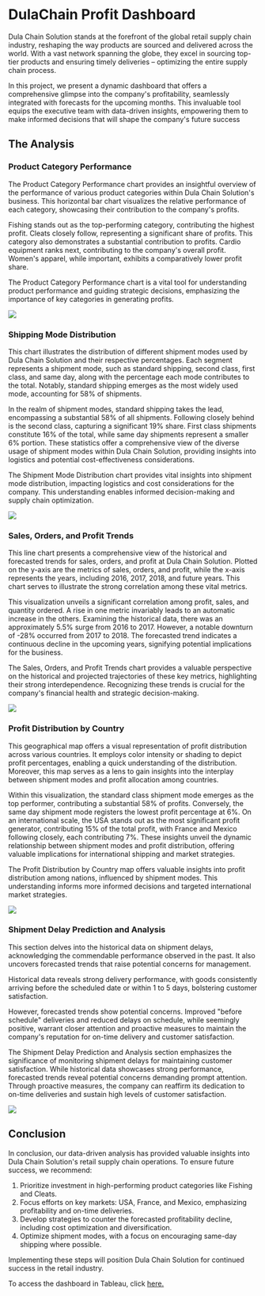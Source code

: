 # DulaChain Profit Dashboard

Dula Chain Solution stands at the forefront of the global retail supply chain industry, reshaping the way products are sourced and delivered across the world. With a vast network spanning the globe, they excel in sourcing top-tier products and ensuring timely deliveries – optimizing the entire supply chain process.

In this project, we present a dynamic dashboard that offers a comprehensive glimpse into the company's profitability, seamlessly integrated with forecasts for the upcoming months. This invaluable tool equips the executive team with data-driven insights, empowering them to make informed decisions that will shape the company's future success


## The Analysis

### Product Category Performance

The Product Category Performance chart provides an insightful overview of the performance of various product categories within Dula Chain Solution's business. This horizontal bar chart visualizes the relative performance of each category, showcasing their contribution to the company's profits.

Fishing stands out as the top-performing category, contributing the highest profit. Cleats closely follow, representing a significant share of profits. This category also demonstrates a substantial contribution to profits. Cardio equipment ranks next, contributing to the company's overall profit. Women's apparel, while important, exhibits a comparatively lower profit share. 

The Product Category Performance chart is a vital tool for understanding product performance and guiding strategic decisions, emphasizing the importance of key categories in generating profits.

[<img src="images/1.png?raw=true"/>](https://public.tableau.com/app/profile/al.mo1021/viz/Book1_16943737685630/Dashboard1)

### Shipping Mode Distribution

This chart illustrates the distribution of different shipment modes used by Dula Chain Solution and their respective percentages. Each segment represents a shipment mode, such as standard shipping, second class, first class, and same day, along with the percentage each mode contributes to the total. Notably, standard shipping emerges as the most widely used mode, accounting for 58% of shipments.

In the realm of shipment modes, standard shipping takes the lead, encompassing a substantial 58% of all shipments. Following closely behind is the second class, capturing a significant 19% share. First class shipments constitute 16% of the total, while same day shipments represent a smaller 6% portion. These statistics offer a comprehensive view of the diverse usage of shipment modes within Dula Chain Solution, providing insights into logistics and potential cost-effectiveness considerations.

The Shipment Mode Distribution chart provides vital insights into shipment mode distribution, impacting logistics and cost considerations for the company. This understanding enables informed decision-making and supply chain optimization.

[<img src="images/2.png?raw=true"/>](https://public.tableau.com/app/profile/al.mo1021/viz/Book1_16943737685630/Dashboard1)

### Sales, Orders, and Profit Trends

This line chart presents a comprehensive view of the historical and forecasted trends for sales, orders, and profit at Dula Chain Solution. Plotted on the y-axis are the metrics of sales, orders, and profit, while the x-axis represents the years, including 2016, 2017, 2018, and future years. This chart serves to illustrate the strong correlation among these vital metrics.

This visualization unveils a significant correlation among profit, sales, and quantity ordered. A rise in one metric invariably leads to an automatic increase in the others. Examining the historical data, there was an approximately 5.5% surge from 2016 to 2017. However, a notable downturn of -28% occurred from 2017 to 2018. The forecasted trend indicates a continuous decline in the upcoming years, signifying potential implications for the business.

The Sales, Orders, and Profit Trends chart provides a valuable perspective on the historical and projected trajectories of these key metrics, highlighting their strong interdependence. Recognizing these trends is crucial for the company's financial health and strategic decision-making.

[<img src="images/3.png?raw=true"/>](https://public.tableau.com/app/profile/al.mo1021/viz/Book1_16943737685630/Dashboard1)

### Profit Distribution by Country
This geographical map offers a visual representation of profit distribution across various countries. It employs color intensity or shading to depict profit percentages, enabling a quick understanding of the distribution. Moreover, this map serves as a lens to gain insights into the interplay between shipment modes and profit allocation among countries.

Within this visualization, the standard class shipment mode emerges as the top performer, contributing a substantial 58% of profits. Conversely, the same day shipment mode registers the lowest profit percentage at 6%. On an international scale, the USA stands out as the most significant profit generator, contributing 15% of the total profit, with France and Mexico following closely, each contributing 7%. These insights unveil the dynamic relationship between shipment modes and profit distribution, offering valuable implications for international shipping and market strategies.

The Profit Distribution by Country map offers valuable insights into profit distribution among nations, influenced by shipment modes. This understanding informs more informed decisions and targeted international market strategies.

[<img src="images/4.png?raw=true"/>](https://public.tableau.com/app/profile/al.mo1021/viz/Book1_16943737685630/Dashboard1)

### Shipment Delay Prediction and Analysis
This section delves into the historical data on shipment delays, acknowledging the commendable performance observed in the past. It also uncovers forecasted trends that raise potential concerns for management.

Historical data reveals strong delivery performance, with goods consistently arriving before the scheduled date or within 1 to 5 days, bolstering customer satisfaction.

However, forecasted trends show potential concerns. Improved "before schedule" deliveries and reduced delays on schedule, while seemingly positive, warrant closer attention and proactive measures to maintain the company's reputation for on-time delivery and customer satisfaction.

The Shipment Delay Prediction and Analysis section emphasizes the significance of monitoring shipment delays for maintaining customer satisfaction. While historical data showcases strong performance, forecasted trends reveal potential concerns demanding prompt attention. Through proactive measures, the company can reaffirm its dedication to on-time deliveries and sustain high levels of customer satisfaction.

[<img src="images/5.png?raw=true"/>](https://public.tableau.com/app/profile/al.mo1021/viz/Book1_16943737685630/Dashboard1)


## Conclusion

In conclusion, our data-driven analysis has provided valuable insights into Dula Chain Solution's retail supply chain operations. To ensure future success, we recommend:

1. Prioritize investment in high-performing product categories like Fishing and Cleats.
2. Focus efforts on key markets: USA, France, and Mexico, emphasizing profitability and on-time deliveries.
3. Develop strategies to counter the forecasted profitability decline, including cost optimization and diversification.
4. Optimize shipment modes, with a focus on encouraging same-day shipping where possible.

Implementing these steps will position Dula Chain Solution for continued success in the retail industry.



To access the dashboard in Tableau, click [here.](https://public.tableau.com/app/profile/al.mo1021/viz/Book1_16943737685630/Dashboard1)



